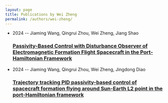 ```yaml
---
layout: page
title: Publications by Wei Zheng
permalink: /authors/wei-zheng/
---
```


<ul class="post-list">
<li><span class='post-meta'>2024 -- Jiaming Wang, Qingrui Zhou, Wei Zheng, Jiang Shao</span><h3><a class='post-link' href='../../passivity-based-control-with-disturbance-observer-of-electromagnetic-formation-flight-spacecraft-in-the-port-hamiltonian-framework'>Passivity-Based Control with Disturbance Observer of Electromagnetic Formation Flight Spacecraft in the Port-Hamiltonian Framework</a></h3></li>
<li><span class='post-meta'>2024 -- Jiaming Wang, Qingrui Zhou, Wei Zheng, Jingdong Diao</span><h3><a class='post-link' href='../../trajectory-tracking-pid-passivity-based-control-of-spacecraft-formation-flying-around-sun-earth-l2-point-in-the-port-hamiltonian-framework'>Trajectory tracking PID passivity-based control of spacecraft formation flying around Sun-Earth L2 point in the port-Hamiltonian framework</a></h3></li>

</ul>
